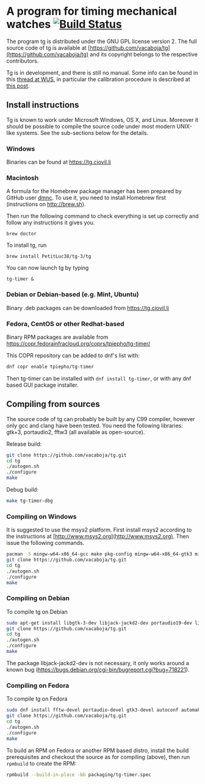 # A program for timing mechanical watches [![Build Status](https://travis-ci.org/vacaboja/tg.svg?branch=master)](https://travis-ci.org/vacaboja/tg)

The program tg is distributed under the GNU GPL license version 2. The full
source code of tg is available at
[https://github.com/vacaboja/tg](https://github.com/vacaboja/tg) and its
copyright belongs to the respective contributors.

Tg is in development, and there is still no manual. Some info can be found
in this
[thread at WUS](http://forums.watchuseek.com/f6/open-source-timing-software-2542874.html),
in particular the calibration procedure is described at
[this post](http://forums.watchuseek.com/f6/open-source-timing-software-2542874-post29970370.html).

## Install instructions

Tg is known to work under Microsoft Windows, OS X, and Linux. Moreover it
should be possible to compile the source code under most modern UNIX-like
systems. See the sub-sections below for the details.

### Windows

Binaries can be found at https://tg.ciovil.li

### Macintosh

A formula for the Homebrew package manager has been prepared by GitHub
user [dmnc](https://github.com/dmnc). To use it, you need to install
Homebrew first (instructions on http://brew.sh).

Then run the following command to check everything is set up correctly
and follow any instructions it gives you.

	brew doctor

To install tg, run

	brew install PetitLuc38/tg-3/tg
	
You can now launch tg by typing

	tg-timer &

### Debian or Debian-based (e.g. Mint, Ubuntu)

Binary .deb packages can be downloaded from https://tg.ciovil.li

### Fedora, CentOS or other Redhat-based

Binary RPM packages are available from https://copr.fedorainfracloud.org/coprs/tpiepho/tg-timer/

This COPR repository can be added to dnf's list with:
```sh
dnf copr enable tpiepho/tg-timer
```
Then tg-timer can be installed with `dnf install tg-timer`, or with any dnf
based GUI package installer.

## Compiling from sources

The source code of tg can probably be built by any C99 compiler, however
only gcc and clang have been tested. You need the following libraries:
gtk+3, portaudio2, fftw3 (all available as open-source).

Release build:
```sh
git clone https://github.com/vacaboja/tg.git
cd tg
./autogen.sh
./configure
make
```

Debug build:
```sh
make tg-timer-dbg
```

### Compiling on Windows

It is suggested to use the msys2 platform. First install msys2 according
to the instructions at [http://www.msys2.org](http://www.msys2.org). Then
issue the following commands.

```sh
pacman -S mingw-w64-x86_64-gcc make pkg-config mingw-w64-x86_64-gtk3 mingw-w64-x86_64-portaudio mingw-w64-x86_64-fftw git autoconf automake libtool
git clone https://github.com/vacaboja/tg.git
cd tg
./autogen.sh
./configure
make
```

### Compiling on Debian

To compile tg on Debian

```sh
sudo apt-get install libgtk-3-dev libjack-jackd2-dev portaudio19-dev libfftw3-dev git autoconf automake libtool
git clone https://github.com/vacaboja/tg.git
cd tg
./autogen.sh
./configure
make
```

The package libjack-jackd2-dev is not necessary, it only works around a
known bug (https://bugs.debian.org/cgi-bin/bugreport.cgi?bug=718221).

### Compiling on Fedora

To compile tg on Fedora

```sh
sudo dnf install fftw-devel portaudio-devel gtk3-devel autoconf automake libtool
git clone https://github.com/vacaboja/tg.git
cd tg
./autogen.sh
./configure
make
```

To build an RPM on Fedora or another RPM based distro, install the build
prerequisites and checkout the source as for compiling (above), then run
`rpmbuild` to create the RPM:

```sh
rpmbuild --build-in-place -bb packaging/tg-timer.spec
```
